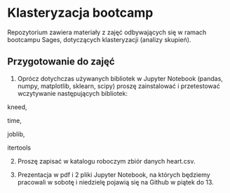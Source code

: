 # Klasteryzacja bootcamp
Repozytorium zawiera materiały z zajęć odbywających się w ramach bootcampu Sages, dotyczących klasteryzacji (analizy skupień).

## Przygotowanie do zajęć

1. Oprócz dotychczas używanych bibliotek w Jupyter Notebook (pandas, numpy, matplotlib, sklearn, scipy) proszę zainstalować i przetestować wczytywanie następujących bibliotek:

kneed,

time,

joblib,

itertools

2. Proszę zapisać w katalogu roboczym zbiór danych heart.csv.

3. Prezentacja w pdf i 2 pliki Jupyter Notebook, na których będziemy pracowali w sobotę i niedzielę pojawią się na Github w piątek do 13. 
